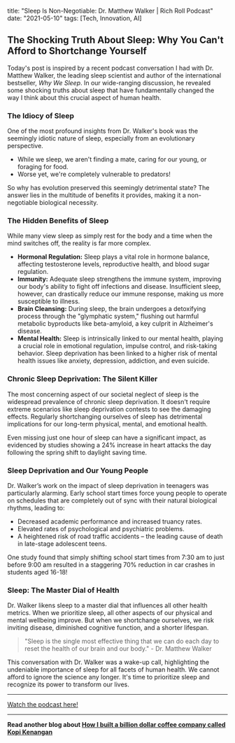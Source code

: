 

title: "Sleep Is Non-Negotiable: Dr. Matthew Walker | Rich Roll Podcast"
date: "2021-05-10"
tags: [Tech, Innovation, AI]


## The Shocking Truth About Sleep: Why You Can't Afford to Shortchange Yourself

Today's post is inspired by a recent podcast conversation I had with Dr. Matthew Walker, the leading sleep scientist and author of the international bestseller, *Why We Sleep*. In our wide-ranging discussion, he revealed some shocking truths about sleep that have fundamentally changed the way I think about this crucial aspect of human health. 

### The Idiocy of Sleep

One of the most profound insights from Dr. Walker's book was the seemingly idiotic nature of sleep, especially from an evolutionary perspective. 

* While we sleep, we aren't finding a mate, caring for our young, or foraging for food. 
* Worse yet, we're completely vulnerable to predators!

So why has evolution preserved this seemingly detrimental state? The answer lies in the multitude of benefits it provides, making it a non-negotiable biological necessity.

### The Hidden Benefits of Sleep

While many view sleep as simply rest for the body and a time when the mind switches off, the reality is far more complex. 

* **Hormonal Regulation:** Sleep plays a vital role in hormone balance, affecting testosterone levels, reproductive health, and blood sugar regulation. 
* **Immunity:** Adequate sleep strengthens the immune system, improving our body's ability to fight off infections and disease. Insufficient sleep, however, can drastically reduce our immune response, making us more susceptible to illness.
* **Brain Cleansing:** During sleep, the brain undergoes a detoxifying process through the "glymphatic system," flushing out harmful metabolic byproducts like beta-amyloid, a key culprit in Alzheimer's disease.
* **Mental Health:** Sleep is intrinsically linked to our mental health, playing a crucial role in emotional regulation, impulse control, and risk-taking behavior. Sleep deprivation has been linked to a higher risk of mental health issues like anxiety, depression, addiction, and even suicide.

### Chronic Sleep Deprivation: The Silent Killer

The most concerning aspect of our societal neglect of sleep is the widespread prevalence of chronic sleep deprivation. It doesn't require extreme scenarios like sleep deprivation contests to see the damaging effects. Regularly shortchanging ourselves of sleep has detrimental implications for our long-term physical, mental, and emotional health.  

Even missing just one hour of sleep can have a significant impact, as evidenced by studies showing a 24% increase in heart attacks the day following the spring shift to daylight saving time. 

### Sleep Deprivation and Our Young People

Dr. Walker’s work on the impact of sleep deprivation in teenagers was particularly alarming. Early school start times force young people to operate on schedules that are completely out of sync with their natural biological rhythms, leading to:

* Decreased academic performance and increased truancy rates.
* Elevated rates of psychological and psychiatric problems.
* A heightened risk of road traffic accidents – the leading cause of death in late-stage adolescent teens. 

One study found that simply shifting school start times from 7:30 am to just before 9:00 am resulted in a staggering 70% reduction in car crashes in students aged 16-18!

### Sleep: The Master Dial of Health

Dr. Walker likens sleep to a master dial that influences all other health metrics. When we prioritize sleep, all other aspects of our physical and mental wellbeing improve. But when we shortchange ourselves, we risk inviting disease, diminished cognitive function, and a shorter lifespan. 

>"Sleep is the single most effective thing that we can do each day to reset the health of our brain and our body." - Dr. Matthew Walker


This conversation with Dr. Walker was a wake-up call, highlighting the undeniable importance of sleep for all facets of human health. We cannot afford to ignore the science any longer. It's time to prioritize sleep and recognize its power to transform our lives.

---

<a href="https://youtube.com/watch?v=xTvxa0Rlhpg" target="_blank">Watch the podcast here!</a>


---

**Read another blog about [How I built a billion dollar coffee company called Kopi Kenangan](./20240520-edwardtirtanata-cnbcinternational)**
